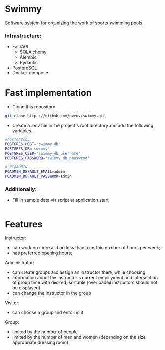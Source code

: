 # Swimmy

Software system for organizing the work of sports swimming pools.

### Infrastructure:
* FastAPI
  * SQLAlchemy
  * Alembic
  * Pydantic
* PostgreSQL
* Docker-compose

# Fast implementation

* Clone this repository
```bash
git clone https://github.com/pvenv/swimmy.git
```

* Create a .env file in the project's root directory and add the following variables.
```bash
#POSTGRESQL
POSTGRES_HOST='swimmy-db'
POSTGRES_DB='swimmy'
POSTGRES_USER='swimmy_db_username'
POSTGRES_PASSWORD='swimmy_db_passwrod'

# PG4ADMIN
PGADMIN_DEFAULT_EMAIL=admin
PGADMIN_DEFAULT_PASSWORD=admin
```

### Additionally:

* Fill in sample data via script at application start

```bash

```

# Features

Instructor:
* can work no more and no less than a certain number of hours per week;
* has preferred opening hours;

Administrator:
* can create groups and assign an instructor there, while choosing
* information about the instructor's current employment and intersection of group time with desired, sortable (overloaded instructors should not be displayed)
* can change the instructor in the group

Visitor:
* can choose a group and enroll in it

Group:
* limited by the number of people
* limited by the number of men and women (depending on the size appropriate dressing room)